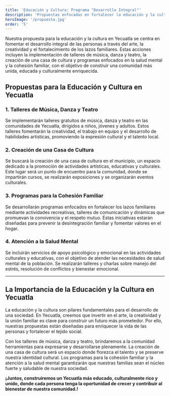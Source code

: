 ```yaml
---
title: 'Educación y Cultura: Programa "Desarrollo Integral"'
description: 'Propuestas enfocadas en fortalecer la educación y la cultura en Yecuatla mediante talleres artísticos, la creación de una casa de cultura y estrategias para promover la unión familiar y la salud mental.'
heroImage: '/propuesta.jpg'
order: '5'
---
```


Nuestra propuesta para la educación y la cultura en Yecuatla se centra en fomentar el desarrollo integral de las personas a través del arte, la creatividad y el fortalecimiento de los lazos familiares. Estas acciones incluyen la implementación de talleres de música, danza y teatro, la creación de una casa de cultura y programas enfocados en la salud mental y la cohesión familiar, con el objetivo de construir una comunidad más unida, educada y culturalmente enriquecida.

## Propuestas para la Educación y Cultura en Yecuatla

### 1. Talleres de Música, Danza y Teatro
Se implementarán talleres gratuitos de música, danza y teatro en las comunidades de Yecuatla, dirigidos a niños, jóvenes y adultos. Estos talleres fomentarán la creatividad, el trabajo en equipo y el desarrollo de habilidades artísticas, promoviendo la expresión cultural y el talento local.

### 2. Creación de una Casa de Cultura
Se buscará la creación de una casa de cultura en el municipio, un espacio dedicado a la promoción de actividades artísticas, educativas y culturales. Este lugar será un punto de encuentro para la comunidad, donde se impartirán cursos, se realizarán exposiciones y se organizarán eventos culturales.

### 3. Programas para la Cohesión Familiar
Se desarrollarán programas enfocados en fortalecer los lazos familiares mediante actividades recreativas, talleres de comunicación y dinámicas que promuevan la convivencia y el respeto mutuo. Estas iniciativas estarán diseñadas para prevenir la desintegración familiar y fomentar valores en el hogar.

### 4. Atención a la Salud Mental
Se incluirán servicios de apoyo psicológico y emocional en las actividades culturales y educativas, con el objetivo de atender las necesidades de salud mental de la población. Se realizarán talleres y charlas sobre manejo del estrés, resolución de conflictos y bienestar emocional.

---

## La Importancia de la Educación y la Cultura en Yecuatla

La educación y la cultura son pilares fundamentales para el desarrollo de una sociedad. En Yecuatla, creemos que invertir en el arte, la creatividad y la unión familiar es clave para construir un futuro más prometedor. Por ello, nuestras propuestas están diseñadas para enriquecer la vida de las personas y fortalecer el tejido social.

Con los talleres de música, danza y teatro, brindaremos a la comunidad herramientas para expresarse y desarrollarse plenamente. La creación de una casa de cultura será un espacio donde florezca el talento y se preserve nuestra identidad cultural. Los programas para la cohesión familiar y la atención a la salud mental garantizarán que nuestras familias sean el núcleo fuerte y saludable de nuestra sociedad.

**¡Juntos, construiremos un Yecuatla más educado, culturalmente rico y unido, donde cada persona tenga la oportunidad de crecer y contribuir al bienestar de nuestra comunidad.!**
